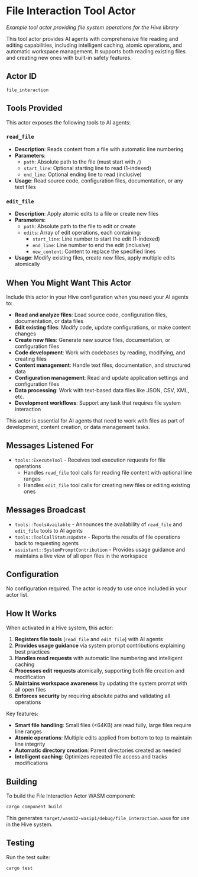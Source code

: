 # File Interaction Tool Actor

*Example tool actor providing file system operations for the Hive library*

This tool actor provides AI agents with comprehensive file reading and editing capabilities, including intelligent caching, atomic operations, and automatic workspace management. It supports both reading existing files and creating new ones with built-in safety features.

## Actor ID
`file_interaction`

## Tools Provided

This actor exposes the following tools to AI agents:

### `read_file`
- **Description**: Reads content from a file with automatic line numbering
- **Parameters**:
  - `path`: Absolute path to the file (must start with `/`)
  - `start_line`: Optional starting line to read (1-indexed)
  - `end_line`: Optional ending line to read (inclusive)
- **Usage**: Read source code, configuration files, documentation, or any text files

### `edit_file`
- **Description**: Apply atomic edits to a file or create new files
- **Parameters**:
  - `path`: Absolute path to the file to edit or create
  - `edits`: Array of edit operations, each containing:
    - `start_line`: Line number to start the edit (1-indexed)
    - `end_line`: Line number to end the edit (inclusive)
    - `new_content`: Content to replace the specified lines
- **Usage**: Modify existing files, create new files, apply multiple edits atomically

## When You Might Want This Actor

Include this actor in your Hive configuration when you need your AI agents to:

- **Read and analyze files**: Load source code, configuration files, documentation, or data files
- **Edit existing files**: Modify code, update configurations, or make content changes
- **Create new files**: Generate new source files, documentation, or configuration files  
- **Code development**: Work with codebases by reading, modifying, and creating files
- **Content management**: Handle text files, documentation, and structured data
- **Configuration management**: Read and update application settings and configuration files
- **Data processing**: Work with text-based data files like JSON, CSV, XML, etc.
- **Development workflows**: Support any task that requires file system interaction

This actor is essential for AI agents that need to work with files as part of development, content creation, or data management tasks.

## Messages Listened For

- `tools::ExecuteTool` - Receives tool execution requests for file operations
  - Handles `read_file` tool calls for reading file content with optional line ranges
  - Handles `edit_file` tool calls for creating new files or editing existing ones

## Messages Broadcast

- `tools::ToolsAvailable` - Announces the availability of `read_file` and `edit_file` tools to AI agents
- `tools::ToolCallStatusUpdate` - Reports the results of file operations back to requesting agents
- `assistant::SystemPromptContribution` - Provides usage guidance and maintains a live view of all open files in the workspace

## Configuration

No configuration required. The actor is ready to use once included in your actor list.

## How It Works

When activated in a Hive system, this actor:

1. **Registers file tools** (`read_file` and `edit_file`) with AI agents
2. **Provides usage guidance** via system prompt contributions explaining best practices
3. **Handles read requests** with automatic line numbering and intelligent caching
4. **Processes edit requests** atomically, supporting both file creation and modification
5. **Maintains workspace awareness** by updating the system prompt with all open files
6. **Enforces security** by requiring absolute paths and validating all operations

Key features:
- **Smart file handling**: Small files (<64KB) are read fully, large files require line ranges
- **Atomic operations**: Multiple edits applied from bottom to top to maintain line integrity
- **Automatic directory creation**: Parent directories created as needed
- **Intelligent caching**: Optimizes repeated file access and tracks modifications

## Building

To build the File Interaction Actor WASM component:

```bash
cargo component build
```

This generates `target/wasm32-wasip1/debug/file_interaction.wasm` for use in the Hive system.

## Testing

Run the test suite:

```bash
cargo test
```
